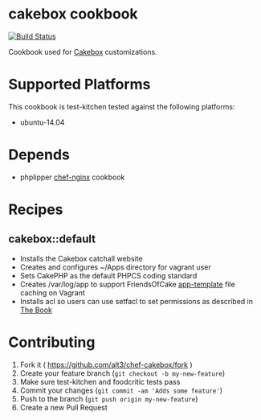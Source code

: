 # cakebox cookbook

[![Build Status](https://travis-ci.org/alt3/chef-cakebox.svg)](https://travis-ci.org/alt3/chef-cakebox)

Cookbook used for [Cakebox](https://github.com/alt3/cakebox) customizations.

# Supported Platforms

This cookbook is test-kitchen tested against the following platforms:

- ubuntu-14.04

# Depends

- phplipper [chef-nginx](https://github.com/phlipper/chef-nginx) cookbook

# Recipes

## cakebox::default

- Installs the Cakebox catchall website
- Creates and configures ~/Apps directory for vagrant user
- Sets CakePHP as the default PHPCS coding standard
- Creates /var/log/app to support FriendsOfCake [app-template](https://github.com/FriendsOfCake/app-template) file caching on Vagrant
- Installs acl so users can use setfacl to set permissions as described in [The Book](http://book.cakephp.org/2.0/en/installation.html#permissions)

# Contributing

1. Fork it ( https://github.com/alt3/chef-cakebox/fork )
2. Create your feature branch (`git checkout -b my-new-feature`)
3. Make sure test-kitchen and foodcritic tests pass
4. Commit your changes (`git commit -am 'Adds some feature'`)
5. Push to the branch (`git push origin my-new-feature`)
6. Create a new Pull Request
